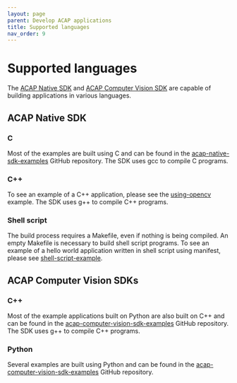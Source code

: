 ```yaml
---
layout: page
parent: Develop ACAP applications
title: Supported languages
nav_order: 9
---
```


# Supported languages

The [ACAP Native SDK](https://github.com/AxisCommunications/acap-native-sdk) and [ACAP Computer Vision SDK](https://github.com/AxisCommunications/acap-computer-vision-sdk) are capable of building applications in various languages.

## ACAP Native SDK

### C

Most of the examples are built using C and can be found in the [acap-native-sdk-examples](https://github.com/AxisCommunications/acap-native-sdk-examples) GitHub repository.
The SDK uses gcc to compile C programs.

### C++

To see an example of a C++ application, please see the [using-opencv](https://github.com/AxisCommunications/acap-native-sdk-examples/tree/main/using-opencv) example.
The SDK uses g++ to compile C++ programs.

### Shell script

The build process requires a Makefile, even if nothing is being compiled. An empty Makefile is necessary to build shell script programs. To see an example of a hello world application written in shell script using manifest, please see [shell-script-example](https://github.com/AxisCommunications/acap-native-sdk-examples/tree/main/shell-script-example).

## ACAP Computer Vision SDKs

### C++

Most of the example applications built on Python are also built on C++ and can be found in the [acap-computer-vision-sdk-examples](https://github.com/AxisCommunications/acap-computer-vision-sdk-examples) GitHub repository.
The SDK uses g++ to compile C++ programs.

### Python

Several examples are built using Python and can be found in the [acap-computer-vision-sdk-examples](https://github.com/AxisCommunications/acap-computer-vision-sdk-examples) GitHub repository.
